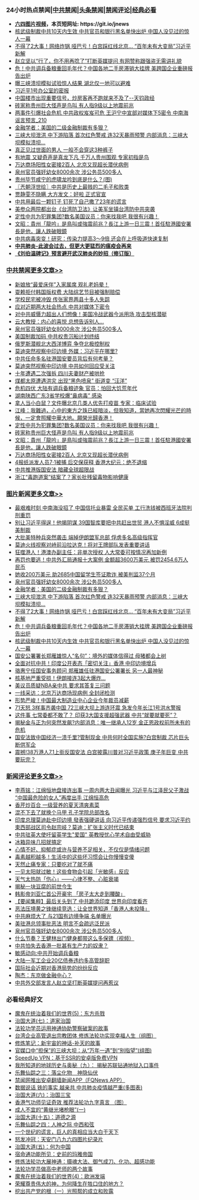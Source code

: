 <div id="tt">
<h3>24小时热点禁闻|<a href="#%E4%B8%AD%E5%85%B1%E7%A6%81%E9%97%BB%E6%9B%B4%E5%A4%9A%E6%96%87%E7%AB%A0">中共禁闻</a>|<a href="#%E5%9B%BE%E7%89%87%E6%96%B0%E9%97%BB%E6%9B%B4%E5%A4%9A%E6%96%87%E7%AB%A0">头条禁闻</a>|<a href="#%E6%96%B0%E9%97%BB%E8%AF%84%E8%AE%BA%E6%9B%B4%E5%A4%9A%E6%96%87%E7%AB%A0">禁闻评论|<a href="#%E5%BF%85%E7%9C%8B%E7%BB%8F%E5%85%B8%E5%A5%BD%E6%96%87">经典必看</a></h3>
<ul>
<li><b><a href="http://d1.bdrive.tk/64.mp4" target="_blank">六四图片视频</a>，本页短网址: https://git.io/jnews</b></li>
<li><a href="https://github.com/fqnews/bnews/blob/master/topimagenews/20200703/1355122.md">核武级制裁中共10天内生效 中共官员和银行黑名单快出炉 中国人没见过的惊人一幕</a></li>
<li><a href="https://github.com/fqnews/bnews/blob/master/topimagenews/20200703/1355182.md">不得了2大事！网络炸锅 哑巴亏！白宫踩红线北京… “百年未有大变局”习近平新解</a></li>
<li><a href="https://github.com/fqnews/bnews/blob/master/cnnews/hknews/20200703/1355149.md">赵立坚以“行了，你不用再唸了”打断英媒提问 有网赞称跟强盗无需讲礼貌</a></li>
<li><a href="https://github.com/fqnews/bnews/blob/master/topimagenews/20200703/1355135.md">危！中共调兵备粮重回毛年代？中国各地二手房滞销大挂牌 美跨国企业重磅报告出炉</a></li>
<li><a href="https://github.com/fqnews/bnews/blob/master/cnnews/20200703/1355085.md">曝三峡溃坝模拟试验惊人结果 湖北仅一地可以避难</a></li>
<li><a href="https://github.com/fqnews/bnews/blob/master/bannedvideo/20200703/1355150.md">习近平1号办公室的密报</a></li>
<li><a href="https://github.com/fqnews/bnews/blob/master/bannedvideo/20200703/1355148.md">中国楼市出现重要信号，炒房客再不跑就来不及了--天钧政经</a></li>
<li><a href="https://github.com/fqnews/bnews/blob/master/cbnews/20200704/1355401.md">砖家称贵州巨大怪声是鸟叫 有人指9级以上地震前兆</a></li>
<li><a href="https://github.com/fqnews/bnews/blob/master/comments/20200704/1355378.md">两事件引爆社会危机 中共政权岌岌可危 王沪宁中宣部对媒体下5密令 中南海谣言预言_210</a></li>
<li><a href="https://github.com/fqnews/bnews/blob/master/topimagenews/20200704/1355450.md">金融学者：美国的二级金融制裁有多狠？</a></li>
<li><a href="https://github.com/fqnews/bnews/blob/master/topimagenews/20200703/1355216.md">三峡大坝泄洪 中下游陷落 首次红色警戒 连32天暴雨预警 内部消息：三峡大坝模拟溃坝…</a></li>
<li><a href="https://github.com/fqnews/bnews/blob/master/lifebaike/20200704/1355354.md">真正见过世面的男人 一般不会穿这3种裤子</a></li>
<li><a href="https://github.com/fqnews/bnews/blob/master/headline/20200704/1355275.md">有地震 又疑奇声是真龙下凡 千万人贵州围观 专家初指是鸟</a></li>
<li><a href="https://github.com/fqnews/bnews/blob/master/cbnews/20200704/1355349.md">万达商场阳性女密接2百人 北京又现超长潜伏病例</a></li>
<li><a href="https://github.com/fqnews/bnews/blob/master/comments/20200704/783272.md">泉州官员强奸幼女8000余次 涉公务员500多人</a></li>
<li><a href="https://github.com/fqnews/bnews/blob/master/comments/20200704/1355397.md">贵州毕节咸宁的虎啸龙吟到底是什么？(图)</a></li>
<li><a href="https://github.com/fqnews/bnews/blob/master/ssgc/20200704/1355347.md">〖兲朝浮世绘〗中共是历史上最贱的二毛子和败类</a></li>
<li><a href="https://github.com/fqnews/bnews/blob/master/yule/20200704/1355269.md">贾静雯不隐瞒 大方发文：好啦 正式官宣</a></li>
<li><a href="https://github.com/fqnews/bnews/blob/master/cbnews/20200703/1355096.md">中共用最后一颗钉子 钉死了自己撒了23年的谎言</a></li>
<li><a href="https://github.com/fqnews/bnews/blob/master/cnnews/hknews/20200704/1355350.md">美参众两院都出台《台湾防卫法》让美军坐镇台湾防中共突袭</a></li>
<li><a href="https://github.com/fqnews/bnews/blob/master/cbnews/20200704/1355420.md">定性中共为犯罪集团?数名美国议员：你来找我吧 我很有兴趣！</a></li>
<li><a href="https://github.com/fqnews/bnews/blob/master/cbnews/20200704/1355379.md">文昭：貴州「龍吟」是鳥叫或強震前兆？長江上游一日三震！首任駐港國安署長是他，讓人跌破眼鏡</a></li>
<li><a href="https://github.com/fqnews/bnews/blob/master/comments/20200703/1355180.md">中共病毒突变！研究：传染力提高3～9倍 还会在上呼吸道快速复制</a></li>
<li><b><a href="https://github.com/fqnews/bnews/blob/master/comments/20200211/1275071.md" target="_blank">中共肺炎-此波会过去，但更大更猛烈的瘟疫会再来</a></b></li>
<li><b><a href="https://github.com/fqnews/bnews/blob/master/comments/20200207/1272816.md" target="_blank">《刘伯温碑记》预言避开武汉肺炎的妙招（修订版）</a></b></li>
</ul>
</div>

<div class="catlist">
<h3><a href="https://github.com/fqnews/bnews/blob/master/cbnews/" target="_blank">中共禁闻</a><span><a href="https://github.com/fqnews/bnews/blob/master/cbnews/" target="_blank" rel="nofollow">更多文章>></a></span></h3>
<ul>
<li><a href="https://github.com/fqnews/bnews/blob/master/cbnews/20200704/1355587.md" target="_blank">新娘放“最爱床伴”入家属席 观礼老妈晕！</a></li>
<li><a href="https://github.com/fqnews/bnews/blob/master/cbnews/20200704/1355586.md" target="_blank">耍赖拒付韩国版权费 大陆综艺节目被强制赔偿</a></li>
<li><a href="https://github.com/fqnews/bnews/blob/master/cbnews/20200704/1355561.md" target="_blank">学校民宅被冲毁 传张家界两县十多人失踪</a></li>
<li><a href="https://github.com/fqnews/bnews/blob/master/cbnews/20200704/1355555.md" target="_blank">应对近期两大社会热点 中共对媒体下密令</a></li>
<li><a href="https://github.com/fqnews/bnews/blob/master/cbnews/20200704/1355503.md" target="_blank">对中共威慑力超出人们想像！美国冷战武器今派用场 攻击型核潜艇</a></li>
<li><a href="https://github.com/fqnews/bnews/blob/master/cbnews/20200704/1355502.md" target="_blank">云大教授：内心的喜悦 总想告诉别人&#8230;</a></li>
<li><a href="https://github.com/fqnews/bnews/blob/master/comments/20200704/783272.md" target="_blank">泉州官员强奸幼女8000余次 涉公务员500多人</a></li>
<li><a href="https://github.com/fqnews/bnews/blob/master/cbnews/20200704/1355497.md" target="_blank">美国制裁加码 中共权贵沉船计划终结</a></li>
<li><a href="https://github.com/fqnews/bnews/blob/master/cbnews/20200704/1355495.md" target="_blank">俄罗斯潜舰北大西洋博弈 争夺北极控制权</a></li>
<li><a href="https://github.com/fqnews/bnews/blob/master/cbnews/20200704/1355482.md" target="_blank">莫迪突然视察中印边境 外媒：习近平在哪里?</a></li>
<li><a href="https://github.com/fqnews/bnews/blob/master/cbnews/20200704/1355480.md" target="_blank">中共任命多名驻港国安要员背后有何考量？</a></li>
<li><a href="https://github.com/fqnews/bnews/blob/master/cbnews/20200704/1355468.md" target="_blank">莫迪突然视察中印边境 中共如何回应受关注</a></li>
<li><a href="https://github.com/fqnews/bnews/blob/master/cbnews/20200704/1355459.md" target="_blank">十年遭遇二次强拆 四川夫妻财产被哄抢</a></li>
<li><a href="https://github.com/fqnews/bnews/blob/master/cbnews/20200704/1355454.md" target="_blank">煤都太原遭遇洪灾 出现“黑色喷泉” 街道变 “汪洋”</a></li>
<li><a href="https://github.com/fqnews/bnews/blob/master/cbnews/20200704/1355440.md" target="_blank">危机四伏 大陆有调兵备粮迹象 官员：怕回大饥荒年代</a></li>
<li><a href="https://github.com/fqnews/bnews/blob/master/cbnews/20200704/1355439.md" target="_blank">湖南陕西广东3省学校爆“鼻病毒” 感染</a></li>
<li><a href="https://github.com/fqnews/bnews/blob/master/cbnews/20200704/1355438.md" target="_blank">拿人当小白鼠？文件曝北京几类人优先打疫苗 专家：临床试验</a></li>
<li><a href="https://github.com/fqnews/bnews/blob/master/cbnews/20200704/1355432.md" target="_blank">江峰：我難過，心中的東方之珠已經暗淡，但我知道，當她再次閃耀光芒的時候，一定會照耀中華大地。願榮光歸香港！</a></li>
<li><a href="https://github.com/fqnews/bnews/blob/master/cbnews/20200704/1355420.md" target="_blank">定性中共为犯罪集团?数名美国议员：你来找我吧 我很有兴趣！</a></li>
<li><a href="https://github.com/fqnews/bnews/blob/master/cbnews/20200704/1355401.md" target="_blank">砖家称贵州巨大怪声是鸟叫 有人指9级以上地震前兆</a></li>
<li><a href="https://github.com/fqnews/bnews/blob/master/cbnews/20200704/1355379.md" target="_blank">文昭：貴州「龍吟」是鳥叫或強震前兆？長江上游一日三震！首任駐港國安署長是他，讓人跌破眼鏡</a></li>
<li><a href="https://github.com/fqnews/bnews/blob/master/cbnews/20200704/1355349.md" target="_blank">万达商场阳性女密接2百人 北京又现超长潜伏病例</a></li>
<li><a href="https://github.com/fqnews/bnews/blob/master/cbnews/20200704/1355342.md" target="_blank">4报纸派发人员7·1被捕 后交保获释 香港大纪元：绝不退缩</a></li>
<li><a href="https://github.com/fqnews/bnews/blob/master/cbnews/20200704/1355331.md" target="_blank">中共推港版国安法 暗藏全球超限战</a></li>
<li><a href="https://github.com/fqnews/bnews/blob/master/cbnews/20200704/1355330.md" target="_blank">浙江“毒跑道案”结案了？家长批残留毒物影响健康</a></li>

</ul>
</div>
<div class="catlist">
<h3><a href="https://github.com/fqnews/bnews/blob/master/topimagenews/" target="_blank">图片新闻</a><span><a href="https://github.com/fqnews/bnews/blob/master/topimagenews/" target="_blank" rel="nofollow">更多文章>></a></span></h3>
<ul>
<li><a href="https://github.com/fqnews/bnews/blob/master/topimagenews/20200704/1355603.md" target="_blank">最艰难时刻 中南海没招了 中国信托业暴雷 全民买单 工行洗钱被西班牙法院判刑重罚</a></li>
<li><a href="https://github.com/fqnews/bnews/blob/master/topimagenews/20200704/1355585.md" target="_blank">别让习近平得逞！他揭阴谋 39国智库要把中共赶出世贸 港人不惧淫威 6成挺美制裁</a></li>
<li><a href="https://github.com/fqnews/bnews/blob/master/topimagenews/20200704/1355584.md" target="_blank">大批美特种兵突然袭击 端掉伊朗盟军总部 俘虏多名高级指挥官</a></li>
<li><a href="https://github.com/fqnews/bnews/blob/master/topimagenews/20200704/1355571.md" target="_blank">莫迪火线视察对峙前沿拉达克！将对王牌部队发表重要讲话</a></li>
<li><a href="https://github.com/fqnews/bnews/blob/master/topimagenews/20200704/1355560.md" target="_blank">狂噬港人！港澳办副主任：非单次授权 人大常委可按情况再加新例</a></li>
<li><a href="https://github.com/fqnews/bnews/blob/master/topimagenews/20200704/1355510.md" target="_blank">再罚也要逃！中共外汇局通报十大案例 金额超3600万美元 被罚2454.6万人民币</a></li>
<li><a href="https://github.com/fqnews/bnews/blob/master/topimagenews/20200704/1355509.md" target="_blank">她收200万美元 助2685中国留学生签证欺诈 被美判监37个月</a></li>
<li><a href="https://github.com/fqnews/bnews/blob/master/comments/20200704/783272.md" target="_blank">泉州官员强奸幼女8000余次 涉公务员500多人</a></li>
<li><a href="https://github.com/fqnews/bnews/blob/master/topimagenews/20200704/1355450.md" target="_blank">金融学者：美国的二级金融制裁有多狠？</a></li>
<li><a href="https://github.com/fqnews/bnews/blob/master/topimagenews/20200703/1355216.md" target="_blank">三峡大坝泄洪 中下游陷落 首次红色警戒 连32天暴雨预警 内部消息：三峡大坝模拟溃坝…</a></li>
<li><a href="https://github.com/fqnews/bnews/blob/master/topimagenews/20200703/1355182.md" target="_blank">不得了2大事！网络炸锅 哑巴亏！白宫踩红线北京… “百年未有大变局”习近平新解</a></li>
<li><a href="https://github.com/fqnews/bnews/blob/master/topimagenews/20200703/1355135.md" target="_blank">危！中共调兵备粮重回毛年代？中国各地二手房滞销大挂牌 美跨国企业重磅报告出炉</a></li>
<li><a href="https://github.com/fqnews/bnews/blob/master/topimagenews/20200703/1355122.md" target="_blank">核武级制裁中共10天内生效 中共官员和银行黑名单快出炉 中国人没见过的惊人一幕</a></li>
<li><a href="https://github.com/fqnews/bnews/blob/master/topimagenews/20200703/1355038.md" target="_blank">国安公署署长郑雁雄惊人“名句”：境外的媒体信得过 母猪都会上树</a></li>
<li><a href="https://github.com/fqnews/bnews/blob/master/topimagenews/20200703/1355032.md" target="_blank">全面对抗中共！印度公开表态「密切关注」香港 中印边境增兵</a></li>
<li><a href="https://github.com/fqnews/bnews/blob/master/topimagenews/20200703/1355024.md" target="_blank">骆惠宁任国安事务顾问 郑雁雄任驻港国安公署署长 另一人最神秘</a></li>
<li><a href="https://github.com/fqnews/bnews/blob/master/topimagenews/20200703/1354936.md" target="_blank">核基地严重受损！伊朗接连3起大爆炸&#8230;</a></li>
<li><a href="https://github.com/fqnews/bnews/blob/master/topimagenews/20200703/1354787.md" target="_blank">美议员质疑NBA亲中共 要求其答复三问题</a></li>
<li><a href="https://github.com/fqnews/bnews/blob/master/topimagenews/20200703/1354786.md" target="_blank">一线采访：北京万达商场现病例 全封闭检测</a></li>
<li><a href="https://github.com/fqnews/bnews/blob/master/topimagenews/20200703/1354726.md" target="_blank">形势严峻！中国最大制造业中心企业今年裁员减薪</a></li>
<li><a href="https://github.com/fqnews/bnews/blob/master/topimagenews/20200702/1354699.md" target="_blank">71天怒 3样事齐袭中国 72三峡大坝上游连环震 急发今年长江1号洪水警报</a></li>
<li><a href="https://github.com/fqnews/bnews/blob/master/topimagenews/20200702/1354674.md" target="_blank">这件事 七常委都不敢了？ 印获3大国支援超强武器 中共“就要就要死”？</a></li>
<li><a href="https://github.com/fqnews/bnews/blob/master/topimagenews/20200702/1354625.md" target="_blank">揭秘金与正为何突然发飙?内部消息：唯一继承人12岁 金正恩政权前所未有的危机</a></li>
<li><a href="https://github.com/fqnews/bnews/blob/master/topimagenews/20200702/1354616.md" target="_blank">国安法致中国经济一溃千里?管制现金 中共何时全国实施?白宫制裁 芯片巨头断供军企</a></li>
<li><a href="https://github.com/fqnews/bnews/blob/master/topimagenews/20200702/1354583.md" target="_blank">震撼!38万港人7.1上街反国安法 白宫披露川普对习近平政策 庚子年巨变 中共要玩完？</a></li>

</ul>
</div>
<div class="catlist">
<h3><a href="https://github.com/fqnews/bnews/blob/master/comments/" target="_blank">新闻评论</a><span><a href="https://github.com/fqnews/bnews/blob/master/comments/" target="_blank" rel="nofollow">更多文章>></a></span></h3>
<ul>
<li><a href="https://github.com/fqnews/bnews/blob/master/comments/20200704/1355604.md" target="_blank">李燕铭：江绵恒地盘接连出事 一周内两大丑闻曝光 习近平与江泽民父子激战 “中国最危险的女人”再度出手 江绵恒高危</a></li>
<li><a href="https://github.com/fqnews/bnews/blob/master/comments/20200704/1355592.md" target="_blank">香芹炒百合 一级营养的夏天清爽素菜</a></li>
<li><a href="https://github.com/fqnews/bnews/blob/master/comments/20200704/1355589.md" target="_blank">混不下去了就换个马甲 孔子学院总部改名</a></li>
<li><a href="https://github.com/fqnews/bnews/blob/master/comments/20200704/1355582.md" target="_blank">印度总理莫迪赴中印边境 發表强硬讲话 向习近平传递强烈信号 要求习近平约束西部战区司令赵宗岐？莫迪：扩张主义时代已结束</a></li>
<li><a href="https://github.com/fqnews/bnews/blob/master/comments/20200704/1355578.md" target="_blank">中共驻英大使吁留英学生&quot;爱国&quot;  英教授忧心学术自由受威胁</a></li>
<li><a href="https://github.com/fqnews/bnews/blob/master/comments/20200704/1355570.md" target="_blank">冰箱异味几招就搞定</a></li>
<li><a href="https://github.com/fqnews/bnews/blob/master/comments/20200704/1355569.md" target="_blank">心情不好、抑郁症或许与营养不足相关，不仅仅是情绪问题</a></li>
<li><a href="https://github.com/fqnews/bnews/blob/master/comments/20200704/1355568.md" target="_blank">毒素越积越多！生活中的这些坏习惯会让你慢慢变傻</a></li>
<li><a href="https://github.com/fqnews/bnews/blob/master/comments/20200704/1355567.md" target="_blank">天然止痛专家：只要吃对了就不痛</a></li>
<li><a href="https://github.com/fqnews/bnews/blob/master/comments/20200704/1355566.md" target="_blank">一见太阳就过敏！这些食物会引起「光敏感」反应</a></li>
<li><a href="https://github.com/fqnews/bnews/blob/master/comments/20200704/1355565.md" target="_blank">天气太热防「伤心」——心律不整、心脏衰竭</a></li>
<li><a href="https://github.com/fqnews/bnews/blob/master/comments/20200704/1355564.md" target="_blank">揭秘一块豆腐的前世今生</a></li>
<li><a href="https://github.com/fqnews/bnews/blob/master/comments/20200704/1355558.md" target="_blank">韩影帝刘亚仁首公开豪宅  「房子太大走到腰酸」</a></li>
<li><a href="https://github.com/fqnews/bnews/blob/master/comments/20200704/1355554.md" target="_blank">【要闻集粹】最后关头到了 中共跪添印度 世界向印度看齐</a></li>
<li><a href="https://github.com/fqnews/bnews/blob/master/comments/20200704/1355553.md" target="_blank">恶法压境黄之锋继续竞选：让全世界知道「香港人未投降」</a></li>
<li><a href="https://github.com/fqnews/bnews/blob/master/comments/20200704/1355521.md" target="_blank">中共麻烦大了 与21国有边境争端 名单曝光</a></li>
<li><a href="https://github.com/fqnews/bnews/blob/master/comments/20200704/1355504.md" target="_blank">美驻港总领事批恶法 明言不会疏远泛民派</a></li>
<li><a href="https://github.com/fqnews/bnews/blob/master/comments/20200704/783272.md" target="_blank">泉州官员强奸幼女8000余次 涉公务员500多人</a></li>
<li><a href="https://github.com/fqnews/bnews/blob/master/comments/20200704/1355487.md" target="_blank">什么节奏？王健林出门健身都带这么多保镖（视频）</a></li>
<li><a href="https://github.com/fqnews/bnews/blob/master/comments/20200704/1355486.md" target="_blank">中共怕失去香港一批甚有生产力的奴隶？</a></li>
<li><a href="https://github.com/fqnews/bnews/blob/master/comments/20200704/1355479.md" target="_blank">敏感动向:中共开始调兵备粮</a></li>
<li><a href="https://github.com/fqnews/bnews/blob/master/comments/20200704/1355476.md" target="_blank">大陆一军工企业20亿债券违约多高管辞职</a></li>
<li><a href="https://github.com/fqnews/bnews/blob/master/comments/20200704/1355470.md" target="_blank">国际社会近期对香港局势的纷纷反应</a></li>
<li><a href="https://github.com/fqnews/bnews/blob/master/comments/20200704/1355469.md" target="_blank">陶杰：东京做金融中心？</a></li>
<li><a href="https://github.com/fqnews/bnews/blob/master/comments/20200704/1355467.md" target="_blank">中共外交部发言人赵立坚打断英媒提问再惹议</a></li>

</ul>
</div>

<div class="catlist">
<h3>必看经典好文</h3>
<ul>
<li><a href="https://github.com/fqnews/bnews/blob/master/topimagenews/20180524/946967.md" target="_blank">魔鬼在统治着我们的世界(5)：东方杀戮</a></li>
<li><a href="https://github.com/fqnews/bnews/blob/master/cbnews/20190424/913985.md" target="_blank">治国大道(七)：道家治国</a></li>
<li><a href="https://github.com/fqnews/bnews/blob/master/cbnews/20170626/780479.md" target="_blank">法轮功学员运用神通协助警察破案的故事</a></li>
<li><a href="https://github.com/fqnews/bnews/blob/master/comments/20200528/1335859.md" target="_blank">台湾企业高管退出宗教团体 修炼法轮功实现幸福人生（组图）</a></li>
<li><a href="https://github.com/fqnews/bnews/blob/master/comments/20190418/1115565.md" target="_blank">修炼笔记：新宇宙的神话-补天的故事</a></li>
<li><a href="https://github.com/fqnews/bnews/blob/master/cbnews/20200624/1349641.md" target="_blank">官媒口中“担保”的三峡大坝：从“万年一遇”到“别指望”(组图)</a></li>
<li><a href="https://github.com/fqnews/bnews/blob/master/cbnews/20191226/1241739.md" target="_blank">SpeedUp VPN：基于SSR的安卓版免费VPN</a></li>
<li><a href="https://github.com/fqnews/bnews/blob/master/topimagenews/20180325/919134.md" target="_blank">我所知道的地球历史与奥秘（九）： 揭秘苏联钻通地狱入口事件</a></li>
<li><a href="https://github.com/fqnews/bnews/blob/master/tculture/20190101/1056889.md" target="_blank">乐舞仙踪之三：落尘化物　神隐仙伏</a></li>
<li><a href="https://github.com/fqnews/bnews/blob/master/comments/20200503/1322531.md" target="_blank">禁闻网推出安卓翻墙新闻APP（FQNews APP）</a></li>
<li><a href="https://github.com/fqnews/bnews/blob/master/comments/20200620/1347687.md" target="_blank">数据说话 铁的事实 越亲共 中共肺炎疫情越严重(多图表)</a></li>
<li><a href="https://github.com/fqnews/bnews/blob/master/cbnews/20180312/913459.md" target="_blank">治国大道(六)：治国三宝</a></li>
<li><a href="https://github.com/fqnews/bnews/blob/master/comments/20200517/1330064.md" target="_blank">香港气功师见证奇效 推荐法轮功九字真言 （图）</a></li>
<li><a href="https://github.com/fqnews/bnews/blob/master/lifebaike/20200527/1334909.md" target="_blank">成人不宜的“黄继光堵枪眼”(一)</a></li>
<li><a href="https://github.com/fqnews/bnews/blob/master/topimagenews/20180322/917868.md" target="_blank">治国大道(十五)：道德之源</a></li>
<li><a href="https://github.com/fqnews/bnews/blob/master/tculture/20190101/791144.md" target="_blank">乐舞仙踪之四：人神之际 中西和弦</a></li>
<li><a href="https://github.com/fqnews/bnews/blob/master/comments/20200621/1348067.md" target="_blank">一个世纪的谎言，巨人的真相应当大白于天下</a></li>
<li><a href="https://github.com/fqnews/bnews/blob/master/comments/20200604/783200.md" target="_blank">怒发冲冠：天安门八九六四图片纪录片</a></li>
<li><a href="https://github.com/fqnews/bnews/blob/master/cbnews/20180311/913065.md" target="_blank">治国大道(五)：何为中国</a></li>
<li><a href="https://github.com/fqnews/bnews/blob/master/cbnews/20180711/970353.md" target="_blank">宿命通功能所见：史前的玛雅帝国</a></li>
<li><a href="https://github.com/fqnews/bnews/blob/master/comments/20191203/1234383.md" target="_blank">修炼法轮功大展神通：摄魂大法、御气成刀、化功、超感功能</a></li>
<li><a href="https://github.com/fqnews/bnews/blob/master/comments/20200629/1352533.md" target="_blank">法轮功学员做高中老师的两个故事</a></li>
<li><a href="https://github.com/fqnews/bnews/blob/master/topimagenews/20180522/946266.md" target="_blank">魔鬼在统治着我们的世界(4)：欧洲发端</a></li>
<li><a href="https://github.com/fqnews/bnews/blob/master/comments/20200618/1346830.md" target="_blank">荣耀尊贵伟大的神，为何降生在牲口住的地方？</a></li>
<li><a href="https://github.com/fqnews/bnews/blob/master/comments/20200629/1352460.md" target="_blank">挖出共产党的根（一）光照帮的成立和败露</a></li>

</ul>
</div>